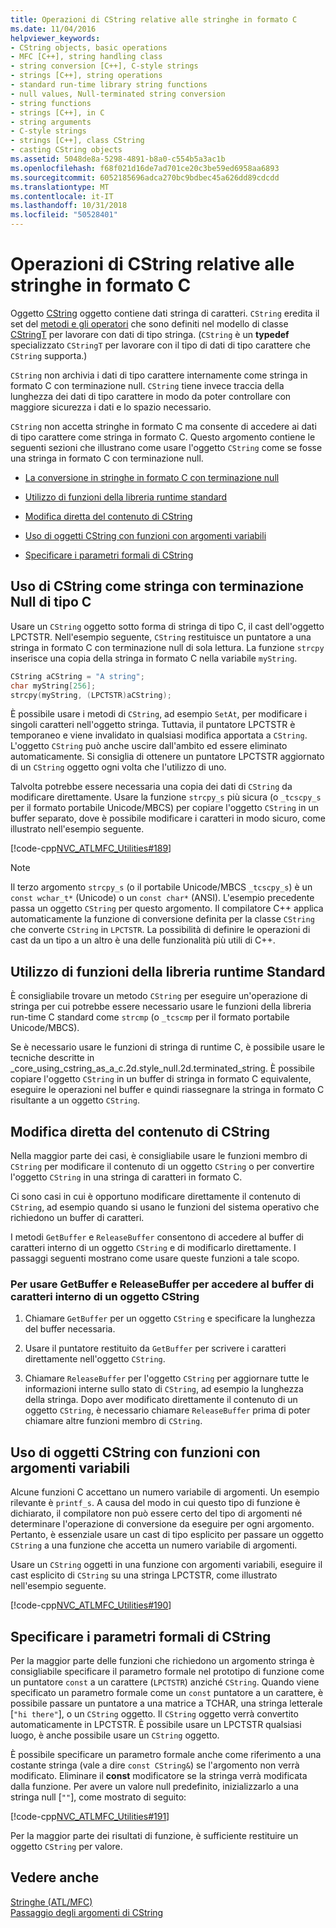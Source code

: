 ```yaml
---
title: Operazioni di CString relative alle stringhe in formato C
ms.date: 11/04/2016
helpviewer_keywords:
- CString objects, basic operations
- MFC [C++], string handling class
- string conversion [C++], C-style strings
- strings [C++], string operations
- standard run-time library string functions
- null values, Null-terminated string conversion
- string functions
- strings [C++], in C
- string arguments
- C-style strings
- strings [C++], class CString
- casting CString objects
ms.assetid: 5048de8a-5298-4891-b8a0-c554b5a3ac1b
ms.openlocfilehash: f68f021d16de7ad701ce20c3be59ed6958aa6893
ms.sourcegitcommit: 6052185696adca270bc9bdbec45a626dd89cdcdd
ms.translationtype: MT
ms.contentlocale: it-IT
ms.lasthandoff: 10/31/2018
ms.locfileid: "50528401"
---
```

# <a name="cstring-operations-relating-to-c-style-strings"></a>Operazioni di CString relative alle stringhe in formato C

Oggetto [CString](../atl-mfc-shared/using-cstring.md) oggetto contiene dati stringa di caratteri. `CString` eredita il set del [metodi e gli operatori](../atl-mfc-shared/reference/cstringt-class.md) che sono definiti nel modello di classe [CStringT](../atl-mfc-shared/reference/cstringt-class.md) per lavorare con dati di tipo stringa. (`CString` è un **typedef** specializzato `CStringT` per lavorare con il tipo di dati di tipo carattere che `CString` supporta.)

`CString` non archivia i dati di tipo carattere internamente come stringa in formato C con terminazione null. `CString` tiene invece traccia della lunghezza dei dati di tipo carattere in modo da poter controllare con maggiore sicurezza i dati e lo spazio necessario.

`CString` non accetta stringhe in formato C ma consente di accedere ai dati di tipo carattere come stringa in formato C. Questo argomento contiene le seguenti sezioni che illustrano come usare l'oggetto `CString` come se fosse una stringa in formato C con terminazione null.

- [La conversione in stringhe in formato C con terminazione null](#_core_using_cstring_as_a_c.2d.style_null.2d.terminated_string)

- [Utilizzo di funzioni della libreria runtime standard](#_core_working_with_standard_run.2d.time_library_string_functions)

- [Modifica diretta del contenuto di CString](#_core_modifying_cstring_contents_directly)

- [Uso di oggetti CString con funzioni con argomenti variabili](#_core_using_cstring_objects_with_variable_argument_functions)

- [Specificare i parametri formali di CString](#_core_specifying_cstring_formal_parameters)

##  <a name="_core_using_cstring_as_a_c.2d.style_null.2d.terminated_string"></a> Uso di CString come stringa con terminazione Null di tipo C

Usare un `CString` oggetto sotto forma di stringa di tipo C, il cast dell'oggetto LPCTSTR. Nell'esempio seguente, `CString` restituisce un puntatore a una stringa in formato C con terminazione null di sola lettura. La funzione `strcpy` inserisce una copia della stringa in formato C nella variabile `myString`.

```cpp
CString aCString = "A string";
char myString[256];
strcpy(myString, (LPCTSTR)aCString);
```

È possibile usare i metodi di `CString`, ad esempio `SetAt`, per modificare i singoli caratteri nell'oggetto stringa. Tuttavia, il puntatore LPCTSTR è temporaneo e viene invalidato in qualsiasi modifica apportata a `CString`. L'oggetto `CString` può anche uscire dall'ambito ed essere eliminato automaticamente. Si consiglia di ottenere un puntatore LPCTSTR aggiornato di un `CString` oggetto ogni volta che l'utilizzo di uno.

Talvolta potrebbe essere necessaria una copia dei dati di `CString` da modificare direttamente. Usare la funzione `strcpy_s` più sicura (o `_tcscpy_s` per il formato portabile Unicode/MBCS) per copiare l'oggetto `CString` in un buffer separato, dove è possibile modificare i caratteri in modo sicuro, come illustrato nell'esempio seguente.

[!code-cpp[NVC_ATLMFC_Utilities#189](../atl-mfc-shared/codesnippet/cpp/cstring-operations-relating-to-c-style-strings_1.cpp)]

> [!NOTE]
> Il terzo argomento `strcpy_s` (o il portabile Unicode/MBCS `_tcscpy_s`) è un `const wchar_t*` (Unicode) o un `const char*` (ANSI). L'esempio precedente passa un oggetto `CString` per questo argomento. Il compilatore C++ applica automaticamente la funzione di conversione definita per la classe `CString` che converte `CString` in `LPCTSTR`. La possibilità di definire le operazioni di cast da un tipo a un altro è una delle funzionalità più utili di C++.

##  <a name="_core_working_with_standard_run.2d.time_library_string_functions"></a> Utilizzo di funzioni della libreria runtime Standard

È consigliabile trovare un metodo `CString` per eseguire un'operazione di stringa per cui potrebbe essere necessario usare le funzioni della libreria run-time C standard come `strcmp` (o `_tcscmp` per il formato portabile Unicode/MBCS).

Se è necessario usare le funzioni di stringa di runtime C, è possibile usare le tecniche descritte in _core_using_cstring_as_a_c.2d.style_null.2d.terminated_string. È possibile copiare l'oggetto `CString` in un buffer di stringa in formato C equivalente, eseguire le operazioni nel buffer e quindi riassegnare la stringa in formato C risultante a un oggetto `CString`.

##  <a name="_core_modifying_cstring_contents_directly"></a> Modifica diretta del contenuto di CString

Nella maggior parte dei casi, è consigliabile usare le funzioni membro di `CString` per modificare il contenuto di un oggetto `CString` o per convertire l'oggetto `CString` in una stringa di caratteri in formato C.

Ci sono casi in cui è opportuno modificare direttamente il contenuto di `CString`, ad esempio quando si usano le funzioni del sistema operativo che richiedono un buffer di caratteri.

I metodi `GetBuffer` e `ReleaseBuffer` consentono di accedere al buffer di caratteri interno di un oggetto `CString` e di modificarlo direttamente. I passaggi seguenti mostrano come usare queste funzioni a tale scopo.

### <a name="to-use-getbuffer-and-releasebuffer-to-access-the-internal-character-buffer-of-a-cstring-object"></a>Per usare GetBuffer e ReleaseBuffer per accedere al buffer di caratteri interno di un oggetto CString

1. Chiamare `GetBuffer` per un oggetto `CString` e specificare la lunghezza del buffer necessaria.

1. Usare il puntatore restituito da `GetBuffer` per scrivere i caratteri direttamente nell'oggetto `CString`.

1. Chiamare `ReleaseBuffer` per l'oggetto `CString` per aggiornare tutte le informazioni interne sullo stato di `CString`, ad esempio la lunghezza della stringa. Dopo aver modificato direttamente il contenuto di un oggetto `CString`, è necessario chiamare `ReleaseBuffer` prima di poter chiamare altre funzioni membro di `CString`.

##  <a name="_core_using_cstring_objects_with_variable_argument_functions"></a> Uso di oggetti CString con funzioni con argomenti variabili

Alcune funzioni C accettano un numero variabile di argomenti. Un esempio rilevante è `printf_s`. A causa del modo in cui questo tipo di funzione è dichiarato, il compilatore non può essere certo del tipo di argomenti né determinare l'operazione di conversione da eseguire per ogni argomento. Pertanto, è essenziale usare un cast di tipo esplicito per passare un oggetto `CString` a una funzione che accetta un numero variabile di argomenti.

Usare un `CString` oggetti in una funzione con argomenti variabili, eseguire il cast esplicito di `CString` su una stringa LPCTSTR, come illustrato nell'esempio seguente.

[!code-cpp[NVC_ATLMFC_Utilities#190](../atl-mfc-shared/codesnippet/cpp/cstring-operations-relating-to-c-style-strings_2.cpp)]

##  <a name="_core_specifying_cstring_formal_parameters"></a> Specificare i parametri formali di CString

Per la maggior parte delle funzioni che richiedono un argomento stringa è consigliabile specificare il parametro formale nel prototipo di funzione come un puntatore `const` a un carattere (`LPCTSTR`) anziché `CString`. Quando viene specificato un parametro formale come un `const` puntatore a un carattere, è possibile passare un puntatore a una matrice a TCHAR, una stringa letterale [`"hi there"`], o un `CString` oggetto. Il `CString` oggetto verrà convertito automaticamente in LPCTSTR. È possibile usare un LPCTSTR qualsiasi luogo, è anche possibile usare un `CString` oggetto.

È possibile specificare un parametro formale anche come riferimento a una costante stringa (vale a dire `const CString&`) se l'argomento non verrà modificato. Eliminare il **const** modificatore se la stringa verrà modificata dalla funzione. Per avere un valore null predefinito, inizializzarlo a una stringa null [`""`], come mostrato di seguito:

[!code-cpp[NVC_ATLMFC_Utilities#191](../atl-mfc-shared/codesnippet/cpp/cstring-operations-relating-to-c-style-strings_3.cpp)]

Per la maggior parte dei risultati di funzione, è sufficiente restituire un oggetto `CString` per valore.

## <a name="see-also"></a>Vedere anche

[Stringhe (ATL/MFC)](../atl-mfc-shared/strings-atl-mfc.md)<br/>
[Passaggio degli argomenti di CString](../atl-mfc-shared/cstring-argument-passing.md)
